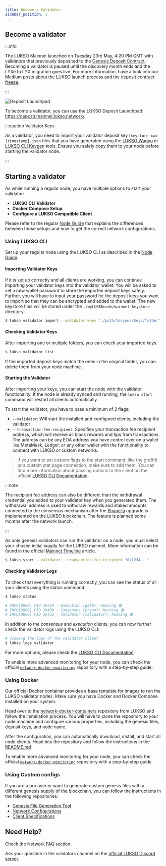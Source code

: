 ```yaml
---
title: Become a Validator
sidebar_position: 3
---
```


## Become a validator

:::info

The LUKSO Mainnet launched on Tuesday 23rd May, 4:20 PM GMT with validators that previously deposited to the [Genesis Deposit Contract](https://etherscan.io/address/0x42000421dd80D1e90E56E87e6eE18D7770b9F8cC#code). Becoming a validator is paused until the discovery month ends and the LYXe to LYX migration goes live. For more information, have a look into our Medium posts about the [LUKSO launch process](https://medium.com/lukso/its-happening-the-genesis-validators-are-coming-ce5e07935df6) and the [deposit contract freeze](https://medium.com/lukso/genesis-validators-deposit-smart-contract-freeze-and-testnet-launch-c5f7b568b1fc).

:::

![Deposit Launchpad](/img/network/deposit-launchpad.png)

To become a validator, you can use the LUKSO Deposit Launchpad: <https://deposit.mainnet.lukso.network/>.

:::caution Validator Keys

As a validator, you need to import your validator deposit key (`keystore-xxx-[timestamp].json` files that you have generated using the [LUKSO Wagyu](https://github.com/lukso-network/tools-wagyu-key-gen) or [LUKSO CLI Keygen](https://github.com/lukso-network/tools-key-gen-cli) tools. Ensure you safely copy them to your node before starting the validator node.

:::

## Starting a validator

As while running a regular node, you have multiple options to start your validator:

- **LUKSO CLI Validator**
- **Docker Compose Setup**
- **Configure a LUKSO Compatible Client**

Please refer to the regular [Node Guide](./running-a-node.md) that explains the differences between those setups and how to get the correct network configurations.

### Using LUKSO CLI

Set up your regular node using the LUKSO CLI as described in the [Node Guide](./running-a-node.md).

#### Importing Validator Keys

If it is set up correctly and all clients are working, you can continue importing your validator keys into the validator wallet. You will be asked to set a new wallet password to store the imported deposit keys safely. Further, you will have to input your password for the deposit keys you want to import so that they can be encrypted and added to the wallet. The new keystore files will be stored under the `./myLUKSOnode/mainnet-keystore` directory.

```bash
$ lukso validator import --validator-keys "./path/to/your/keys/folder"
```

#### Checking Validator Keys

After importing one or multiple folders, you can check your imported keys.

```bash
$ lukso validator list
```

If the imported deposit keys match the ones in the original folder, you can delete them from your node machine.

#### Starting the Validator

After importing your keys, you can start the node with the validator functionality. If the node is already synced and running, the `lukso start` command will restart all clients automatically.

To start the validator, you have to pass a minimum of 2 flags:

- `--validator`: Will start the installed and configured clients, including the validator
- `--transaction-fee-recipient`: Specifies your transaction fee recipient address, which will receive all block rewards and tips from transactions. The address can be any EOA address you have control over on a wallet like MetaMask, Ledger, or any other wallet with the functionality to connect with LUKSO or custom networks.

> If you want to set custom flags to the start command, like the graffiti or a custom stat page connection, make sure to add them. You can find more information about passing options to the client on the official [LUKSO CLI Documentation](https://github.com/lukso-network/tools-lukso-cli).

:::note

The recipient fee address can also be different than the withdrawal credential you added to your validator key when you generated them. The withdrawal address is used to withdraw rewards and staked amounts connected to the consensus mechanism after the [Shapella](https://ethereum.org/en/history/) upgrade is implemented on the LUKSO blockchain. The feature is planned some months after the network launch.

:::

As only genesis validators can run the validator on a node, you must select your chosen initial supply for the LUKSO mainnet. More information can be found in the official [Mainnet Timeline](https://medium.com/lukso/lukso-mainnet-timeline-and-process-dd997fe811c8) article.

```bash
$ lukso start --validator --transaction-fee-recipient "0x1234..."
```

#### Checking Validator Logs

To check that everything is running correctly, you can see the status of all your clients using the status command.

```bash
$ lukso status

# INFO[0000] PID 39424 - Execution (geth): Running 🟢
# INFO[0000] PID 39430 - Consensus (prysm): Running 🟢
# INFO[0000] PID 39432 - Validator (validator): Running 🟢
```

In addition to the _consensus_ and _execution_ clients, you can now further check the validator logs using the LUKSO CLI:

```bash
# Viewing the logs of the validator client
$ lukso logs validator
```

For more options, please check the [LUKSO CLI Documentation](https://github.com/lukso-network/tools-lukso-cli).

To enable more advanced monitoring for your node, you can check the official [`network-docker-monitoring`](https://github.com/lukso-network/network-docker-monitoring) repository with a step-by-step guide.

### Using Docker

Our official Docker container provides a base template for images to run the LUKSO validator nodes. Make sure you have Docker and Docker Compose installed on your system.

Head over to the [network-docker-containers](https://github.com/lukso-network/network-docker-containers) repository from LUKSO and follow the installation process. You will have to clone the repository to your node machine and configure various properties, including the genesis files, deposit keys, and node name.

After the configuration, you can automatically download, install, and start all node clients. Head into the repository and follow the instructions in the [README.md](https://github.com/lukso-network/network-docker-monitoring/blob/main/README.md)

To enable more advanced monitoring for your node, you can check the official [`network-docker-monitoring`](https://github.com/lukso-network/network-docker-monitoring) repository with a step-by-step guide.

### Using Custom configs

If you are a pro user or want to generate custom genesis files with a different genesis supply of the blockchain, you can follow the instructions in the following repositories:

- [Genesis File Generation Tool](https://github.com/lukso-network/tools-lodestar-genesis-ssz-generator/blob/spike/pos-from-the-start/packages/beacon-node/test/utils/README.md)
- [Network Configurations](https://github.com/lukso-network/network-configs/mainnet)
- [Client Specifications](https://github.com/lukso-network/network-configs#binary-applications)

## Need Help?

Check the [Network FAQ](../faq/validator.md) section.

Ask your question in the validators channel on the [official LUKSO Discord server](https://discord.gg/lukso).
